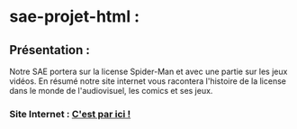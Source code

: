 # sae-projet-html : #

## Présentation : ##

  Notre SAE portera sur la license Spider-Man et avec une partie sur les jeux vidéos. En résumé notre site internet vous racontera l'histoire de la license dans le monde de l'audiovisuel, les comics et ses jeux.
  
### Site Internet : [C'est par ici !](https://firstmars.github.io/sae-projet-damien-clement/) ###
